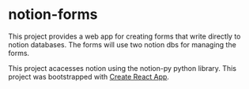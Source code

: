 # notion-forms
This project provides a web app for creating forms that write directly to notion databases. The forms will use two notion dbs for managing the forms.

This project acacesses notion using the notion-py python library.
This project was bootstrapped with [Create React App](https://github.com/facebook/create-react-app).